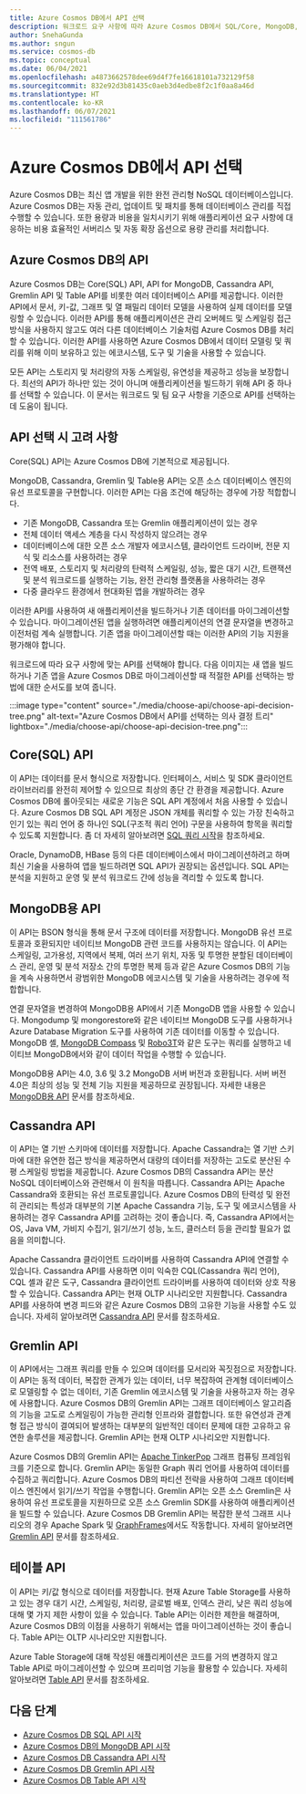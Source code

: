 ```yaml
---
title: Azure Cosmos DB에서 API 선택
description: 워크로드 요구 사항에 따라 Azure Cosmos DB에서 SQL/Core, MongoDB, Cassandra, Gremlin 및 table API 중에서 선택하는 방법을 알아봅니다.
author: SnehaGunda
ms.author: sngun
ms.service: cosmos-db
ms.topic: conceptual
ms.date: 06/04/2021
ms.openlocfilehash: a4873662578dee69d4f7fe16618101a732129f58
ms.sourcegitcommit: 832e92d3b81435c0aeb3d4edbe8f2c1f0aa8a46d
ms.translationtype: HT
ms.contentlocale: ko-KR
ms.lasthandoff: 06/07/2021
ms.locfileid: "111561786"
---
```

# <a name="choose-an-api-in-azure-cosmos-db"></a>Azure Cosmos DB에서 API 선택

Azure Cosmos DB는 최신 앱 개발을 위한 완전 관리형 NoSQL 데이터베이스입니다. Azure Cosmos DB는 자동 관리, 업데이트 및 패치를 통해 데이터베이스 관리를 직접 수행할 수 있습니다. 또한 용량과 비용을 일치시키기 위해 애플리케이션 요구 사항에 대응하는 비용 효율적인 서버리스 및 자동 확장 옵션으로 용량 관리를 처리합니다.

## <a name="apis-in-azure-cosmos-db"></a>Azure Cosmos DB의 API

Azure Cosmos DB는 Core(SQL) API, API for MongoDB, Cassandra API, Gremlin API 및 Table API를 비롯한 여러 데이터베이스 API를 제공합니다. 이러한 API에서 문서, 키-값, 그래프 및 열 패밀리 데이터 모델을 사용하여 실제 데이터를 모델링할 수 있습니다. 이러한 API를 통해 애플리케이션은 관리 오버헤드 및 스케일링 접근 방식을 사용하지 않고도 여러 다른 데이터베이스 기술처럼 Azure Cosmos DB를 처리할 수 있습니다. 이러한 API를 사용하면 Azure Cosmos DB에서 데이터 모델링 및 쿼리를 위해 이미 보유하고 있는 에코시스템, 도구 및 기술을 사용할 수 있습니다.

모든 API는 스토리지 및 처리량의 자동 스케일링, 유연성을 제공하고 성능을 보장합니다. 최선의 API가 하나만 있는 것이 아니며 애플리케이션을 빌드하기 위해 API 중 하나를 선택할 수 있습니다. 이 문서는 워크로드 및 팀 요구 사항을 기준으로 API를 선택하는 데 도움이 됩니다.

## <a name="considerations-when-choosing-an-api"></a>API 선택 시 고려 사항

Core(SQL) API는 Azure Cosmos DB에 기본적으로 제공됩니다.

MongoDB, Cassandra, Gremlin 및 Table용 API는 오픈 소스 데이터베이스 엔진의 유선 프로토콜을 구현합니다. 이러한 API는 다음 조건에 해당하는 경우에 가장 적합합니다.

* 기존 MongoDB, Cassandra 또는 Gremlin 애플리케이션이 있는 경우
* 전체 데이터 액세스 계층을 다시 작성하지 않으려는 경우
* 데이터베이스에 대한 오픈 소스 개발자 에코시스템, 클라이언트 드라이버, 전문 지식 및 리소스를 사용하려는 경우
* 전역 배포, 스토리지 및 처리량의 탄력적 스케일링, 성능, 짧은 대기 시간, 트랜잭션 및 분석 워크로드를 실행하는 기능, 완전 관리형 플랫폼을 사용하려는 경우
* 다중 클라우드 환경에서 현대화된 앱을 개발하려는 경우

이러한 API를 사용하여 새 애플리케이션을 빌드하거나 기존 데이터를 마이그레이션할 수 있습니다. 마이그레이션된 앱을 실행하려면 애플리케이션의 연결 문자열을 변경하고 이전처럼 계속 실행합니다. 기존 앱을 마이그레이션할 때는 이러한 API의 기능 지원을 평가해야 합니다.

워크로드에 따라 요구 사항에 맞는 API를 선택해야 합니다. 다음 이미지는 새 앱을 빌드하거나 기존 앱을 Azure Cosmos DB로 마이그레이션할 때 적절한 API를 선택하는 방법에 대한 순서도를 보여 줍니다.

:::image type="content" source="./media/choose-api/choose-api-decision-tree.png" alt-text="Azure Cosmos DB에서 API를 선택하는 의사 결정 트리" lightbox="./media/choose-api/choose-api-decision-tree.png":::

## <a name="coresql-api"></a>Core(SQL) API

이 API는 데이터를 문서 형식으로 저장합니다. 인터페이스, 서비스 및 SDK 클라이언트 라이브러리를 완전히 제어할 수 있으므로 최상의 종단 간 환경을 제공합니다. Azure Cosmos DB에 롤아웃되는 새로운 기능은 SQL API 계정에서 처음 사용할 수 있습니다. Azure Cosmos DB SQL API 계정은 JSON 개체를 쿼리할 수 있는 가장 친숙하고 인기 있는 쿼리 언어 중 하나인 SQL(구조적 쿼리 언어) 구문을 사용하여 항목을 쿼리할 수 있도록 지원합니다. 좀 더 자세히 알아보려면 [SQL 쿼리 시작](sql-query-getting-started.md)을 참조하세요.

Oracle, DynamoDB, HBase 등의 다른 데이터베이스에서 마이그레이션하려고 하며 최신 기술을 사용하여 앱을 빌드하려면 SQL API가 권장되는 옵션입니다. SQL API는 분석을 지원하고 운영 및 분석 워크로드 간에 성능을 격리할 수 있도록 합니다.

## <a name="api-for-mongodb"></a>MongoDB용 API

이 API는 BSON 형식을 통해 문서 구조에 데이터를 저장합니다. MongoDB 유선 프로토콜과 호환되지만 네이티브 MongoDB 관련 코드를 사용하지는 않습니다. 이 API는 스케일링, 고가용성, 지역에서 복제, 여러 쓰기 위치, 자동 및 투명한 분할된 데이터베이스 관리, 운영 및 분석 저장소 간의 투명한 복제 등과 같은 Azure Cosmos DB의 기능을 계속 사용하면서 광범위한 MongoDB 에코시스템 및 기술을 사용하려는 경우에 적합합니다.

연결 문자열을 변경하여 MongoDB용 API에서 기존 MongoDB 앱을 사용할 수 있습니다. Mongodump 및 mongorestore와 같은 네이티브 MongoDB 도구를 사용하거나 Azure Database Migration 도구를 사용하여 기존 데이터를 이동할 수 있습니다. MongoDB 셸, [MongoDB Compass](mongodb-compass.md) 및 [Robo3T](mongodb-robomongo.md)와 같은 도구는 쿼리를 실행하고 네이티브 MongoDB에서와 같이 데이터 작업을 수행할 수 있습니다.

MongoDB용 API는 4.0, 3.6 및 3.2 MongoDB 서버 버전과 호환됩니다. 서버 버전 4.0은 최상의 성능 및 전체 기능 지원을 제공하므로 권장됩니다. 자세한 내용은 [MongoDB용 API](mongodb-introduction.md) 문서를 참조하세요.

## <a name="cassandra-api"></a>Cassandra API

이 API는 열 기반 스키마에 데이터를 저장합니다. Apache Cassandra는 열 기반 스키마에 대한 유연한 접근 방식을 제공하면서 대량의 데이터를 저장하는 고도로 분산된 수평 스케일링 방법을 제공합니다. Azure Cosmos DB의 Cassandra API는 분산 NoSQL 데이터베이스와 관련해서 이 원칙을 따릅니다. Cassandra API는 Apache Cassandra와 호환되는 유선 프로토콜입니다. Azure Cosmos DB의 탄력성 및 완전히 관리되는 특성과 대부분의 기본 Apache Cassandra 기능, 도구 및 에코시스템을 사용하려는 경우 Cassandra API를 고려하는 것이 좋습니다. 즉, Cassandra API에서는 OS, Java VM, 가비지 수집기, 읽기/쓰기 성능, 노드, 클러스터 등을 관리할 필요가 없음을 의미합니다.

Apache Cassandra 클라이언트 드라이버를 사용하여 Cassandra API에 연결할 수 있습니다. Cassandra API를 사용하면 이미 익숙한 CQL(Cassandra 쿼리 언어), CQL 셸과 같은 도구, Cassandra 클라이언트 드라이버를 사용하여 데이터와 상호 작용할 수 있습니다. Cassandra API는 현재 OLTP 시나리오만 지원합니다. Cassandra API를 사용하여 변경 피드와 같은 Azure Cosmos DB의 고유한 기능을 사용할 수도 있습니다. 자세히 알아보려면 [Cassandra API](cassandra-introduction.md) 문서를 참조하세요.

## <a name="gremlin-api"></a>Gremlin API

이 API에서는 그래프 쿼리를 만들 수 있으며 데이터를 모서리와 꼭짓점으로 저장합니다. 이 API는 동적 데이터, 복잡한 관계가 있는 데이터, 너무 복잡하여 관계형 데이터베이스로 모델링할 수 없는 데이터, 기존 Gremlin 에코시스템 및 기술을 사용하고자 하는 경우에 사용합니다. Azure Cosmos DB의 Gremlin API는 그래프 데이터베이스 알고리즘의 기능을 고도로 스케일링이 가능한 관리형 인프라와 결합합니다. 또한 유연성과 관계형 접근 방식이 결여되어 발생하는 대부분의 일반적인 데이터 문제에 대한 고유하고 유연한 솔루션을 제공합니다. Gremlin API는 현재 OLTP 시나리오만 지원합니다.

Azure Cosmos DB의 Gremlin API는 [Apache TinkerPop](https://tinkerpop.apache.org/) 그래프 컴퓨팅 프레임워크를 기준으로 합니다. Gremlin API는 동일한 Graph 쿼리 언어를 사용하여 데이터를 수집하고 쿼리합니다. Azure Cosmos DB의 파티션 전략을 사용하여 그래프 데이터베이스 엔진에서 읽기/쓰기 작업을 수행합니다. Gremlin API는 오픈 소스 Gremlin은 사용하여 유선 프로토콜을 지원하므로 오픈 소스 Gremlin SDK를 사용하여 애플리케이션을 빌드할 수 있습니다. Azure Cosmos DB Gremlin API는 복잡한 분석 그래프 시나리오의 경우 Apache Spark 및 [GraphFrames](https://github.com/graphframes/graphframes)에서도 작동합니다. 자세히 알아보려면 [Gremlin API](graph-introduction.md) 문서를 참조하세요.

## <a name="table-api"></a>테이블 API

이 API는 키/값 형식으로 데이터를 저장합니다. 현재 Azure Table Storage를 사용하고 있는 경우 대기 시간, 스케일링, 처리량, 글로벌 배포, 인덱스 관리, 낮은 쿼리 성능에 대해 몇 가지 제한 사항이 있을 수 있습니다. Table API는 이러한 제한을 해결하며, Azure Cosmos DB의 이점을 사용하기 위해서는 앱을 마이그레이션하는 것이 좋습니다. Table API는 OLTP 시나리오만 지원합니다.

Azure Table Storage에 대해 작성된 애플리케이션은 코드를 거의 변경하지 않고 Table API로 마이그레이션할 수 있으며 프리미엄 기능을 활용할 수 있습니다. 자세히 알아보려면 [Table API](table-introduction.md) 문서를 참조하세요.

## <a name="next-steps"></a>다음 단계

* [Azure Cosmos DB SQL API 시작](create-sql-api-dotnet.md)
* [Azure Cosmos DB의 MongoDB API 시작](create-mongodb-nodejs.md)
* [Azure Cosmos DB Cassandra API 시작](create-cassandra-dotnet.md)
* [Azure Cosmos DB Gremlin API 시작](create-graph-dotnet.md)
* [Azure Cosmos DB Table API 시작](create-table-dotnet.md)